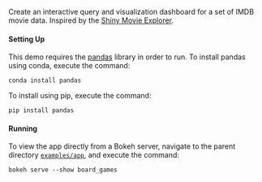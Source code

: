 Create an interactive query and visualization dashboard for a set of
IMDB movie data. Inspired by the [Shiny Movie Explorer](https://shiny.rstudio.com/gallery/movie-explorer.html).

#### Setting Up

This demo requires the [pandas](http://pandas.pydata.org/)  library
in order to run. To install pandas using conda, execute the command:

    conda install pandas

To install using pip, execute the command:

    pip install pandas

#### Running

To view the app directly from a Bokeh server, navigate to the parent
directory [`examples/app`](https://github.com/bokeh/bokeh/tree/master/examples/app),
and execute the command:

    bokeh serve --show board_games
